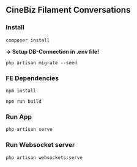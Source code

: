 ## CineBiz Filament Conversations

### Install

```
composer install
```

**-> Setup DB-Connection in .env file!**

```
php artisan migrate --seed
```

### FE Dependencies

```
npm install
```
```
npm run build
```

### Run App

```
php artisan serve
```

### Run Websocket server

```
php artisan websockets:serve
```

